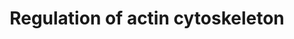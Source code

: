 ---
annotations:
- type: Pathway Ontology
  value: cell adhesion signaling pathway
authors:
- 169.230.77.174
- MaintBot
- Khanspers
- Ddigles
- Egonw
- L Dupuis
- Eweitz
description: ''
last-edited: 2021-05-16
organisms:
- Rattus norvegicus
redirect_from:
- /index.php/Pathway:WP351
- /instance/WP351
schema-jsonld:
- '@context': https://schema.org/
  '@id': https://wikipathways.github.io/pathways/WP351.html
  '@type': Dataset
  creator:
    '@type': Organization
    name: WikiPathways
  description: ''
  keywords:
  - PIP5K1A
  - Pik3r2
  - Fgfr3
  - PIP2
  - Fgf15
  - Map2k2
  - Sos1
  - Nckap1
  - Dock1
  - Actb
  - Ins2
  - Baiap2
  - Fgf10
  - Gsn
  - Egfr
  - Bdkrb1
  - Kras
  - DIAP1
  - Fgf13
  - Pxn
  - Pfn1
  - Ezr
  - Cfl2
  - Rhoa
  - Chrm1
  - Myl1
  - Pik3r3
  - Bdkrb2
  - Arhgef6
  - Pak1
  - Fgf22
  - Pik3c2g
  - Pdgfra
  - Pip5k1c
  - Pip4k2c
  - Pak2
  - Enah
  - Chrm2
  - WAS
  - Acetylcholine
  - Slc9a1
  - Myl3
  - Fgfr1
  - Fgf16
  - F2r
  - Fgf5
  - Pik3r1
  - Rras
  - Rock2
  - Grlf1
  - Crk
  - Rras2
  - Gna12
  - F2
  - Raf1
  - Fgf21
  - Fn1
  - Cd14
  - Fgfr4
  - Mapk3
  - Arhgef7
  - Ppp1r12a
  - Fgf14
  - Arhgef1
  - Wasf2
  - Mapk1
  - Pdgfrb
  - Fgf17
  - FGF18
  - Fgf9
  - Pak7
  - RAC1P4
  - Pak4
  - SOS2
  - Fgfr2
  - Pip4k2a
  - c3orf10
  - Fgf20
  - Ins1
  - Ssh3
  - Arpc5
  - Pik3c3
  - Rac1
  - Pip5k1b
  - Fgf11
  - Gna13
  - Fgf23
  - PIK3CA
  - Braf
  - Bradykinin
  - Pip4k2b
  - CDC42
  - Rac2
  - Fgf12
  - Fgf3
  - Fgf8
  - Rassf7
  - Nras
  - Pik3cd
  - Mapk4
  - Fgf4
  - Csk
  - Chrm3
  - Ssh1
  - Pdgfa
  - Apc
  - Actn1
  - TMSB4X
  - Pak3
  - PIP3
  - Vcl
  - RAC3
  - Mos
  - Pik3r5
  - Rdx
  - Egf
  - Fgf7
  - Arhgef4
  - Bcar1
  - Ptk2
  - Myh10
  - Mapk6
  - CYFIP2
  - Msn
  - Abi2
  - Pik3c2b
  - Pdgfb
  - PIP5KL1
  - Limk1
  - Fgf1
  - DIAP3
  - Mras
  - Map2k1
  - Itga1
  - Git1
  - Cfl1
  - Mylk
  - Vav1
  - Pak6
  - Apc2
  - Fgf6
  - Vil1
  - Pik3cg
  - Gng12
  - Wasf1
  - Pik3cb
  - Chrm4
  - Pik3r4
  - Fgf2
  - Actg1
  - Rock1
  - Chrm5
  - Pik3c2a
  - LPS
  - Iqgap1
  - LOC442775
  - Fgd1
  - Ssh2
  license: CC0
  name: Regulation of actin cytoskeleton
seo: CreativeWork
title: Regulation of actin cytoskeleton
wpid: WP351
---